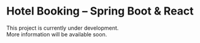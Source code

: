 # Hotel Booking – Spring Boot & React

This project is currently under development.  
More information will be available soon.